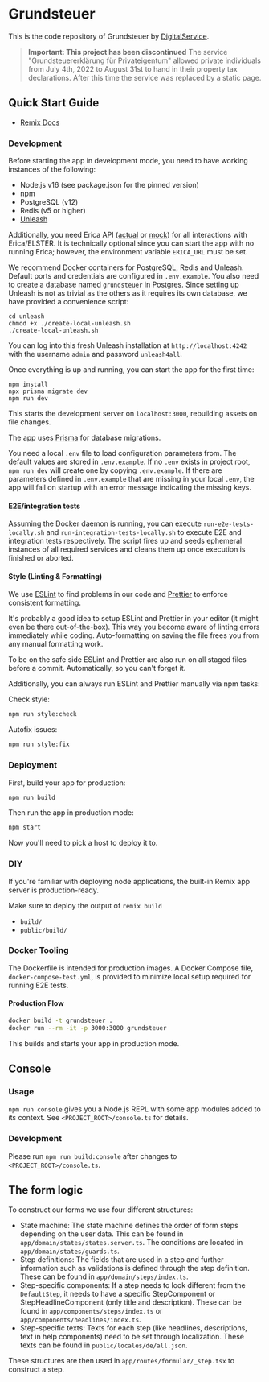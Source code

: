 # Grundsteuer

This is the code repository of Grundsteuer by [DigitalService](https://digitalservice.bund.de).

> **Important: This project has been discontinued**
> The service "Grundsteuererklärung für Privateigentum" allowed private individuals from July 4th, 2022 to August 31st to hand in their property tax declarations. After this time the service was replaced by a static page.

## Quick Start Guide

- [Remix Docs](https://remix.run/docs)

### Development

Before starting the app in development mode, you need to have working instances of the following:

- Node.js v16 (see package.json for the pinned version)
- npm
- PostgreSQL (v12)
- Redis (v5 or higher)
- [Unleash](https://www.getunleash.io)

Additionally, you need Erica API ([actual](https://github.com/digitalservicebund/erica)
or [mock](https://github.com/digitalservicebund/erica-mock/pkgs/container/erica-mock)) for all interactions with
Erica/ELSTER. It is technically optional since you can start the app with no running Erica; however, the environment
variable `ERICA_URL` must be set.

We recommend Docker containers for PostgreSQL, Redis and Unleash. Default ports and credentials are configured
in `.env.example`. You also need to create a database named `grundsteuer` in Postgres. Since setting up Unleash is not
as trivial as the others as it requires its own database, we have provided a convenience script:

```shell
cd unleash
chmod +x ./create-local-unleash.sh
./create-local-unleash.sh
```

You can log into this fresh Unleash installation at `http://localhost:4242` with the username `admin` and
password `unleash4all`.

Once everything is up and running, you can start the app for the first time:

```shell
npm install
npx prisma migrate dev
npm run dev
```

This starts the development server on `localhost:3000`, rebuilding assets on file changes.

The app uses [Prisma](https://www.prisma.io) for database migrations.

You need a local `.env` file to load configuration parameters from. The default values are stored in `.env.example`. If
no `.env` exists in project root, `npm run dev` will create one by copying `.env.example`. If there are parameters
defined in `.env.example` that are missing in your local `.env`, the app will fail on startup with an error message
indicating the missing keys.

#### E2E/integration tests

Assuming the Docker daemon is running, you can execute `run-e2e-tests-locally.sh` and `run-integration-tests-locally.sh`
to execute E2E and integration tests respectively. The script fires up and seeds ephemeral instances of all required
services and cleans them up once execution is finished or aborted.

#### Style (Linting & Formatting)

We use [ESLint](https://eslint.org/docs/user-guide/getting-started) to find problems in our code
and [Prettier](https://prettier.io/docs/en/index.html) to enforce consistent formatting.

It's probably a good idea to setup ESLint and Prettier in your editor (it might even be there out-of-the-box). This way
you become aware of linting errors immediately while coding. Auto-formatting on saving the file frees you from any
manual formatting work.

To be on the safe side ESLint and Prettier are also run on all staged files before a commit. Automatically, so you can't
forget it.

Additionally, you can always run ESLint and Prettier manually via npm tasks:

Check style:

```sh
npm run style:check
```

Autofix issues:

```sh
npm run style:fix
```

### Deployment

First, build your app for production:

```sh
npm run build
```

Then run the app in production mode:

```sh
npm start
```

Now you'll need to pick a host to deploy it to.

### DIY

If you're familiar with deploying node applications, the built-in Remix app server is production-ready.

Make sure to deploy the output of `remix build`

- `build/`
- `public/build/`

### Docker Tooling

The Dockerfile is intended for production images. A Docker Compose file, `docker-compose-test.yml`, is provided to
minimize local setup required for running E2E tests.

#### Production Flow

```sh
docker build -t grundsteuer .
docker run --rm -it -p 3000:3000 grundsteuer
```

This builds and starts your app in production mode.

## Console

### Usage

`npm run console` gives you a Node.js REPL with some app modules added to its context. See `<PROJECT_ROOT>/console.ts`
for details.

### Development

Please run `npm run build:console` after changes to `<PROJECT_ROOT>/console.ts`.

## The form logic

To construct our forms we use four different structures:

- State machine: The state machine defines the order of form steps depending on the user data. This can be found
  in `app/domain/states/states.server.ts`. The conditions are located in `app/domain/states/guards.ts`.
- Step definitions: The fields that are used in a step and further information such as validations is defined through
  the step definition. These can be found in `app/domain/steps/index.ts`.
- Step-specific components: If a step needs to look different from the `DefaultStep`, it needs to have a specific
  StepComponent or StepHeadlineComponent (only title and description). These can be found
  in `app/components/steps/index.ts` or `app/components/headlines/index.ts`.
- Step-specific texts: Texts for each step (like headlines, descriptions, text in help components) need to be set
  through localization. These texts can be found in `public/locales/de/all.json`.

These structures are then used in `app/routes/formular/_step.tsx` to construct a step.
